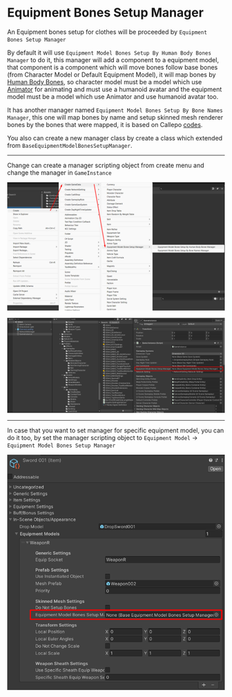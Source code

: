 # Equipment Bones Setup Manager

An Equipment bones setup for clothes will be proceeded by `Equipment Bones Setup Manager`

By default it will use `Equipment Model Bones Setup By Human Body Bones Manager` to do it, this manager will add a component to a equipment model, that component is a component which will move bones follow base bones (from Character Model or Default Equipment Model), it will map bones by [Human Body Bones](https://docs.unity3d.com/ScriptReference/HumanBodyBones.html), so character model must be a model which use [Animator](https://docs.unity3d.com/ScriptReference/Animator.html) for animating and must use a humanoid avatar and the equipment model must be a model which use Animator and use humanoid avatar too.

It has another manager named `Equipment Model Bones Setup By Bone Names Manager`, this one will map bones by name and setup skinned mesh renderer bones by the bones that were mapped, it is based on Callepo [codes](https://github.com/suriyun-production/mmorpg-kit-docs/issues/2101).

You also can create a new manager class by create a class which extended from `BaseEquipmentModelBonesSetupManager`.

* * *

Change can create a manager scripting object from create menu and change the manager in `GameInstance`

![](../images/163/1.png)

![](../images/163/2.png)

* * *

In case that you want to set manager for specific equipment model, you can do it too, by set the manager scripting object to `Equipment Model` -> `Equipment Model Bones Setup Manager`

![](../images/163/3.png)